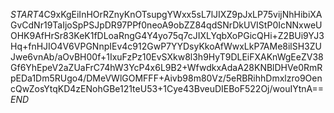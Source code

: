 $START$4C9xKgEiInHOrRZnyKnOTsupgYWxx5sL7lJIXZ9pJxLP75vijNhHibiXAGvCdNr19TaIjoSpPSJpDR97PPf0neoA9obZZ84qdSNrDkUVIStP0IcNNxweUOHK9AfHrSr83KeK1fDLoaRngG4Y4yo75q7cJIXLYqbXoPGicQHi+Z2BUi9YJ3Hq+fnHJIO4V6VPGNnpIEv4c912GwP7YYDsyKkoAfWwxLkP7AMe8ilSH3ZUJwe6vnAb/aOvBH00f+1IxuFzPz10EvSXkw8l3h9HyT9DLEiFXAKnWgEeZV38Gf6YhEpeV2aZUaFrC74hW3YcP4x6L9B2+WfwdkxAdaA28KNBlDHVe0RmRpEDa1Dm5RUgo4/DMeVWlGOMFFF+Aivb98m80Vz/5eRBRihhDmxlzro9OencQwZosYtqKD4zENohGBe121teU53+1Cye43BveuDIEBoF522Oj/wouIYtnA==$END$
